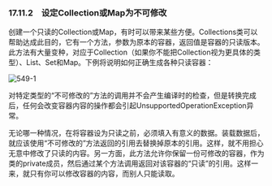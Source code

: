 ### 17.11.2　设定Collection或Map为不可修改

创建一个只读的Collection或Map，有时可以带来某些方便。Collections类可以帮助达成此目的，它有一个方法，参数为原本的容器，返回值是容器的只读版本。此方法有大量变种，对应于Collection（如果你不能把Collection视为更具体的类型）、List、Set和Map。下例将说明如何正确生成各种只读容器：

![549-1](../Images/image03451.jpeg)

对特定类型的“不可修改的”方法的调用并不会产生编译时的检查，但是转换完成后，任何会改变容器内容的操作都会引起UnsupportedOperationException异常。

无论哪一种情况，在将容器设为只读之前，必须填入有意义的数据。装载数据后，就应该使用“不可修改的”方法返回的引用去替换掉原本的引用。这样，就不用担心无意中修改了只读的内容。另一方面，此方法允许你保留一份可修改的容器，作为类的private成员，然后通过某个方法调用返回对该容器的“只读”的引用。这样一来，就只有你可以修改容器的内容，而别人只能读取。
